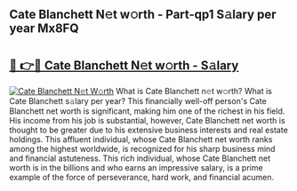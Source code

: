 ## Cate Blanchett N𝚎t w𝚘rth - Part-qp1 S𝚊lary per year Mx8FQ

# <h2><a href="http://gc4qj4q.nevu.top/?p=Cate+Blanchett">🔗 👉🔴 Cate Blanchett N𝚎t w𝚘rth - S𝚊lary</a></h2>

[![Cate Blanchett N𝚎t W𝚘rth](https://i.imgur.com/Oavwk0R.jpeg)](http://gc4qj4q.nevu.top/?p=Cate+Blanchett)
What is Cate Blanchett n𝚎t w𝚘rth? What is Cate Blanchett s𝚊lary per year?
This financially well-off person's Cate Blanchett net worth is significant, making him one of the richest in his field. His income from his job is substantial, however, Cate Blanchett net worth is thought to be greater due to his extensive business interests and real estate holdings. This affluent individual, whose Cate Blanchett net worth ranks among the highest worldwide, is recognized for his sharp business mind and financial astuteness. This rich individual, whose Cate Blanchett net worth is in the billions and who earns an impressive salary, is a prime example of the force of perseverance, hard work, and financial acumen.
